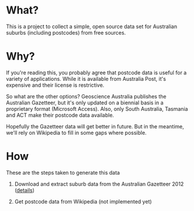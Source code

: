 # What?

This is a project to collect a simple, open source data set for Australian suburbs (including postcodes) from free sources. 

# Why?

If you're reading this, you probably agree that postcode data is useful for a variety of applications. While it is available from Australia Post, it's expensive and their license is restrictive.

So what are the other options? Geoscience Australia publishes the Australian Gazetteer, but it's only updated on a biennial basis in a proprietary format (Microsoft Access). Also, only South Australia, Tasmania and ACT make their postcode data available.

Hopefully the Gazetteer data will get better in future. But in the meantime, we'll rely on Wikipedia to fill in some gaps where possible.

# How

These are the steps taken to generate this data

1. Download and extract suburb data from the Australian Gazetteer 2012 ([details](https://github.com/lukesampson/postcodes/blob/master/export-gazetteer.md))

2. Get postcode data from Wikipedia (not implemented yet)
